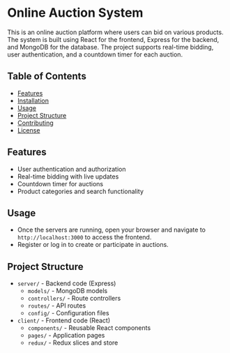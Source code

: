 # Online Auction System

This is an online auction platform where users can bid on various products. The system is built using React for the frontend, Express for the backend, and MongoDB for the database. The project supports real-time bidding, user authentication, and a countdown timer for each auction.

## Table of Contents
- [Features](#features)
- [Installation](#installation)
- [Usage](#usage)
- [Project Structure](#project-structure)
- [Contributing](#contributing)
- [License](#license)

## Features
- User authentication and authorization
- Real-time bidding with live updates
- Countdown timer for auctions
- Product categories and search functionality



## Usage

- Once the servers are running, open your browser and navigate to `http://localhost:3000` to access the frontend.
- Register or log in to create or participate in auctions.

## Project Structure

- `server/` - Backend code (Express)
  - `models/` - MongoDB models
  - `controllers/` - Route controllers
  - `routes/` - API routes
  - `config/` - Configuration files
- `client/` - Frontend code (React)
  - `components/` - Reusable React components
  - `pages/` - Application pages
  - `redux/` - Redux slices and store




